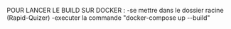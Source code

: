 POUR LANCER LE BUILD SUR DOCKER : 
  -se mettre dans le dossier racine (Rapid-Quizer)
  -executer la commande "docker-compose up --build"
